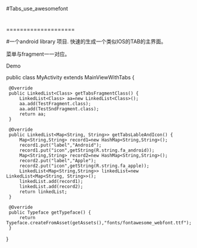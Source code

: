 #Tabs_use_awesomefont
#
====================

#一个android library 项目.
快速的生成一个类似IOS的TAB的主界面。

菜单与fragment一一对应。

Demo
>
public class MyActivity extends MainViewWithTabs { 
>
     @Override
     public LinkedList<Class> getTabsFragmentClass() {
         LinkedList<Class> aa=new LinkedList<Class>();
         aa.add(TestFragment.class);
         aa.add(TestSndFragment.class);
         return aa;
     }
> 
     @Override
     public LinkedList<Map<String, String>> getTabsLableAndIcon() {
         Map<String,String> record1=new HashMap<String,String>();
         record1.put("label","Android");
         record1.put("icon",getString(R.string.fa_android));
         Map<String,String> record2=new HashMap<String,String>();
         record2.put("label","Apple");
         record2.put("icon",getString(R.string.fa_apple));
         LinkedList<Map<String,String>> linkedList=new LinkedList<Map<String, String>>();
         linkedList.add(record1);
         linkedList.add(record2);
         return linkedList;
     }
> 
     @Override
     public Typeface getTypeface() {
         return Typeface.createFromAsset(getAssets(),"fonts/fontawesome_webfont.ttf");
     }
>     
}